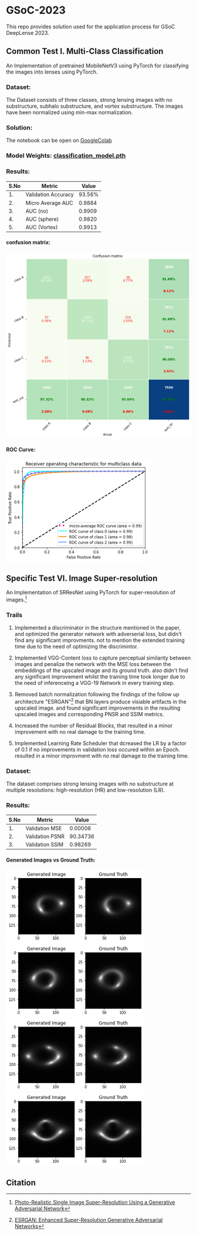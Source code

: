 # __GSoC-2023__

This repo provides solution used for the application process for GSoC DeepLense 2023. <br>


## __Common Test I. Multi-Class Classification__

An Implementation of pretrained MobileNetV3 using PyTorch for classifying the images into lenses using PyTorch.

### **Dataset**:
The Dataset consists of three classes, strong lensing images with no substructure, subhalo substructure, and vortex substructure. The images have been normalized using min-max normalization.

### **Solution**:
The notebook can be open on [GoogleColab](https://colab.research.google.com/drive/1lJTy1PWsbkNAykuz6oRYMKkvjbqJKis-?usp=sharing)


### **Model Weights**: [classification_model.pth](/weights/classification_model.pth)



### **Results**:

| S.No | Metric              | Value  |
| ---- | ------------------- | ------ |
| 1.   | Validation Accuracy | 93.56% |
| 2.   | Micro Average AUC   | 0.9884 |
| 3.   | AUC (no)            | 0.9909 |
| 4.   | AUC (sphere)        | 0.9820 |
| 5.   | AUC (Vortex)        | 0.9913 |

#### **confusion matrix**:

<img src="images/confusion_matrix.png">

#### **ROC Curve**:

<img src="images/ROC_Curve.png">

<br>

## __Specific Test VI. Image Super-resolution__

An Implementation of SRResNet using PyTorch for super-resolution of images.[^1]

### Trails

1. Implemented a discriminator in the structure mentioned in the paper, and optimized the generator network with adverserial loss, but didn't find any significant improvments. not to mention the extended training time due to the need of optimizing the discrimintor.

2. Implemented VGG-Content loss to capture perceptual similarity between images and penalize the network with the MSE loss between the embeddings of the upscaled image and its ground truth. also didn't find any significant improvement whilst the training time took longer due to the need of inferenceing a VGG-19 Network in every training step.

3. Removed batch normalization following the findings of the follow up architecture "ESRGAN"[^2] that BN layers produce visiable artifacts in the upscaled image. and found significant improvements in the resulting upscaled images and corresponding PNSR and SSIM metrics.

4. Increased the number of Residual Blocks, that resulted in a minor improvement with no real damage to the training time.

5. Implemented Learning Rate Scheduler that dcreased the LR by a factor of 0.1 if no improvements in validation loss occured within an Epoch. resulted in a minor improvment with no real damage to the training time.

### **Dataset**:
The dataset comprises strong lensing images with no substructure at multiple resolutions: high-resolution (HR) and low-resolution (LR).


### **Results**:
| S.No | Metric          | Value    |
| ---- | --------------- | -------- |
| 1.   | Validation MSE  | 0.00006  |
| 2.   | Validation PSNR | 90.34736 |
| 3.   | Validation SSIM | 0.98269  |

#### **Generated Images vs Ground Truth**:
![1.png](images/1.png)
![2.png](images/2.png)
![3.png](images/3.png)
![4.png](images/4.png)
## __Citation__


[^1]: [Photo-Realistic Single Image Super-Resolution Using a Generative Adversarial Network](https://arxiv.org/abs/1609.04802)
[^2]: [ESRGAN: Enhanced Super-Resolution Generative Adversarial Networks](https://arxiv.org/abs/1809.00219)

